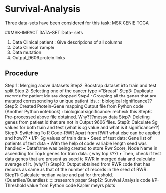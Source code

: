 # Survival-Analysis

 Three data-sets have been considered for this task:
 MSK
 GENIE
 TCGA
 
##MSK-IMPACT DATA-SET
Data- sets: 
1.  Data Clinical patient : Give descriptions of all columns
2.  Data Clinical Sample
3.  Data mutation
4.  Output_9606.protein.links

## Procedure
Step 1: Merging above datasets
Step2: Boostrap dataset into train and test split
Step 2: Selecting one of the cancer type =”Breast”
Step3: Duplicate records for patient ids are dropped
Step4 : Grouping all the genes that are mutated corresponding to unique patient ids. :: biological significance?? 
Step5: Created Protein-Gene mapping Output file from Python code (Another Python notebook) :
biological significance: recheck this
Step6: Pre-processed above file obtained. 
Why???messy data
Step7: Deleting genes from patient id that are not in Output 9606 files.
Step8: Calculate Sg values for both train and test
(what is sg value and what is it significance??)
Step9: Switching To R Code-RWR
Apart from RWR what else can be applied and how??
•	I/P- Sg values of train data
•	Seed of test data: Gene list of patients of test data
•	With the help of code variable length seed was handled
•	Dataframe was being created to store Rwr Score, Node Name in ascending for Top k genes for train data. ( why top k??)
•	Then, check if  test data genes that are present as seed to RWR in merged data and calculate average of it. (why??)
Step10: Output obtained from RWR code that has records as same as that of the number of records in the seed of RWR.
Step11: Calculate median value and put for threshold. (Quartiles/Quantiles):::::::research paper 
Step12: Survival Analysis code
I/P- Threshold value from Python code
Kapler meyrs plots


